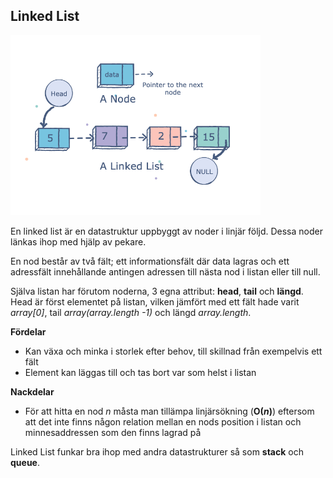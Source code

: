 ## Linked List

<img src="../img/linkedlist.png" alt="alt text" title="SinglyLinkedList" width="400" />

En linked list är en datastruktur uppbyggt av noder i linjär följd. Dessa noder länkas ihop med hjälp av pekare.

En nod består av två fält; ett informationsfält där data lagras och ett adressfält innehållande antingen adressen till nästa nod i listan eller till null.

Själva listan har förutom noderna, 3 egna attribut: **head**, **tail** och **längd**.
Head är först elementet på listan, vilken jämfört med ett fält hade varit *array[0]*, tail *array(array.length -1)* och längd *array.length*.

**Fördelar**
- Kan växa och minka i storlek efter behov, till skillnad från exempelvis ett fält
- Element kan läggas till och tas bort var som helst i listan

**Nackdelar**
- För att hitta en nod *n* måsta man tillämpa linjärsökning (**O(*n*)**) eftersom att det inte finns någon relation mellan en nods position i listan och minnesaddressen som den finns lagrad på

Linked List funkar bra ihop med andra datastrukturer så som **stack** och **queue**.
